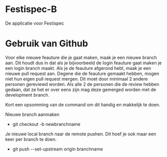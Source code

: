 # Festispec-B

De applicatie voor Festispec

# Gebruik van Github

Voor elke nieuwe feauture die je gaat maken, maak je een nieuwe branch aan. Dit houdt dus in dat als je bijvoorbeeld de login feauture gaat maken je een login branch maakt. Als je de feauture afgerond hebt, maak je een nieuwe pull request aan. Degene die de feauture gemaakt hebben, mogen niet hun eigen pull request mergen. Dit moet door minimaal 2 andere personen gereviewd worden. Als alle 2 de personen die de review hebben gedaan, dat ze het er over eens zijn mag deze gemerged worden met de development branch.

Kort een opsomming van de command om dit handig en makkelijk te doen.

Nieuwe branch aanmaken
- git checkout -b newbranchname

Je nieuwe local branch naar de remote pushen. Dit hoef je ook maar een keer per branch te doen.
- git push --set-upstream origin branchname
